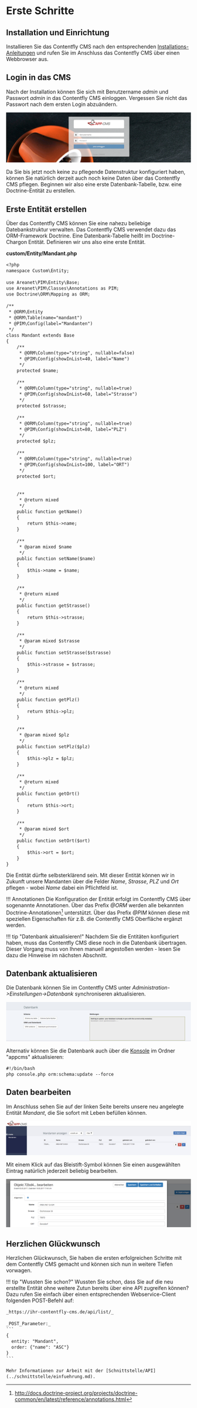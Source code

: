 # Erste Schritte

## Installation und Einrichtung

Installieren Sie das Contentfly CMS nach den entsprechenden [Installations-Anleitungen](installation.md) und rufen Sie im Anschluss das Contentfly CMS über einen Webbrowser aus.

## Login in das CMS

Nach der Installation können Sie sich mit Benutzername _admin_ und Passwort _admin_ in das Contentfly CMS einloggen. Vergessen Sie nicht das Passwort nach dem ersten Login abzuändern.

![Login ](../images/screen_login.png)

Da Sie bis jetzt noch keine zu pflegende Datenstruktur konfiguriert haben, können Sie natürlich derzeit auch noch keine Daten über das Contentfly CMS pflegen. 
Beginnen wir also eine erste Datenbank-Tabelle, bzw. eine Doctrine-Entität zu erstellen.

## Erste Entität erstellen

Über das Contentfly CMS können Sie eine nahezu beliebige Datebankstruktur verwalten. Das Contentfly CMS verwendet dazu das ORM-Framework Doctrine. 
Eine Datenbank-Tabelle heißt im Doctrine-Chargon Entität. Definieren wir uns also eine erste Entität.

**custom/Entity/Mandant.php**
```
<?php
namespace Custom\Entity;

use Areanet\PIM\Entity\Base;
use Areanet\PIM\Classes\Annotations as PIM;
use Doctrine\ORM\Mapping as ORM;

/**
 * @ORM\Entity
 * @ORM\Table(name="mandant")
 * @PIM\Config(label="Mandanten")
 */
class Mandant extends Base
{
    /**
     * @ORM\Column(type="string", nullable=false)
     * @PIM\Config(showInList=40, label="Name")
     */
    protected $name;

    /**
     * @ORM\Column(type="string", nullable=true)
     * @PIM\Config(showInList=60, label="Strasse")
     */
    protected $strasse;

    /**
     * @ORM\Column(type="string", nullable=true)
     * @PIM\Config(showInList=80, label="PLZ")
     */
    protected $plz;

    /**
     * @ORM\Column(type="string", nullable=true)
     * @PIM\Config(showInList=100, label="ORT")
     */
    protected $ort;

  
    /**
     * @return mixed
     */
    public function getName()
    {
        return $this->name;
    }

    /**
     * @param mixed $name
     */
    public function setName($name)
    {
        $this->name = $name;
    }

    /**
     * @return mixed
     */
    public function getStrasse()
    {
        return $this->strasse;
    }

    /**
     * @param mixed $strasse
     */
    public function setStrasse($strasse)
    {
        $this->strasse = $strasse;
    }

    /**
     * @return mixed
     */
    public function getPlz()
    {
        return $this->plz;
    }

    /**
     * @param mixed $plz
     */
    public function setPlz($plz)
    {
        $this->plz = $plz;
    }

    /**
     * @return mixed
     */
    public function getOrt()
    {
        return $this->ort;
    }

    /**
     * @param mixed $ort
     */
    public function setOrt($ort)
    {
        $this->ort = $ort;
    }
}
```

Die Entität dürfte selbsterklärend sein. Mit dieser Entität können wir in Zukunft unsere Mandanten über die Felder 
_Name_, _Strasse_, _PLZ_ und _Ort_ pflegen - wobei _Name_ dabei ein Pflichtfeld ist.

!!! Annotationen
    Die Konfiguration der Entität erfolgt im Contentfly CMS über sogenannte Annotationen. 
    Über das Prefix _@ORM_ werden alle bekannten Doctrine-Annotationen[^1] unterstützt. Über das Prefix _@PIM_ können diese mit speziellen 
    Eigenschaften für z.B. die Contentfly CMS Oberfläche ergänzt werden.
 
!!! tip "Datenbank aktualisieren!"
    Nachdem Sie die Entitäten konfiguriert haben, muss das Contentfly CMS diese noch in die Datenbank übertragen. Dieser Vorgang muss von Ihnen manuell angestoßen werden - lesen Sie dazu die Hinweise im nächsten Abschnitt. 
    
##  Datenbank aktualisieren

Die Datenbank können Sie im Contentfly CMS unter _Administration->Einstellungen->Datenbank_ synchroniseren aktualisieren.

![Database ](../images/screen_database_sync.png)

Alternativ können Sie die Datenbank auch über die [Konsole](konsole.md) im Ordner "appcms" aktualisieren:

```
#!/bin/bash
php console.php orm:schema:update --force
```

## Daten bearbeiten

Im Anschluss sehen Sie auf der linken Seite bereits unsere neu angelegte Entität _Mandant_, die Sie sofort mit Leben befüllen können.

![Mandanten auflisten](../images/screen_mandant_list.jpg)

Mit einem Klick auf das Bleistift-Symbol können Sie einen ausgewählten Eintrag natürlich jederzeit beliebig bearbeiten.

![Mandanten bearbeiten](../images/screen_mandant_edit.png)

## Herzlichen Glückwunsch

Herzlichen Glückwunsch, Sie haben die ersten erfolgreichen Schritte mit dem Contentfly CMS gemacht und können sich nun in weitere Tiefen vorwagen.

!!! tip "Wussten Sie schon?"
    Wussten Sie schon, dass Sie auf die neu erstellte Entität ohne weitere Zutun bereits über eine API zugreifen können?
    Dazu rufen Sie einfach über einen entsprechenden Webservice-Client folgenden POST-Befehl auf:
    
    _https://ihr-contentfly-cms.de/api/list/_
    
    _POST_Parameter:_
    ```
    {
      entity: "Mandant",
      order: {"name": "ASC"}
    }
    ```
    
    Mehr Informationen zur Arbeit mit der [Schnittstelle/API](../schnittstelle/einfuehrung.md).





    
[^1]: http://docs.doctrine-project.org/projects/doctrine-common/en/latest/reference/annotations.html
    
